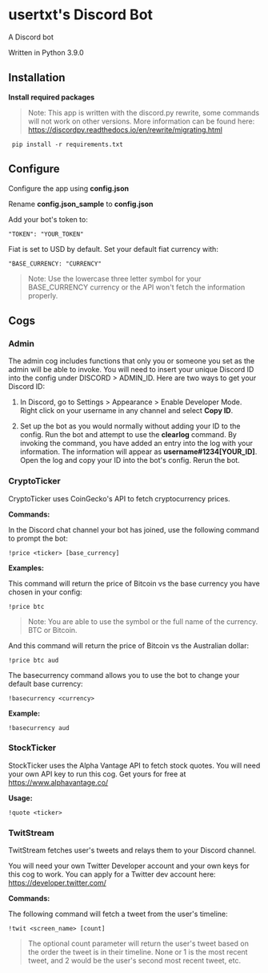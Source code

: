 # usertxt's Discord Bot
A Discord bot

Written in Python 3.9.0

## Installation

**Install required packages**

> Note: This app is written with the discord.py rewrite, some commands will not work on other versions. More information can be found here: https://discordpy.readthedocs.io/en/rewrite/migrating.html

```
 pip install -r requirements.txt
```


## Configure

Configure the app using **config.json**

Rename **config.json_sample** to **config.json**

Add your bot's token to:
```
"TOKEN": "YOUR_TOKEN"
```

Fiat is set to USD by default. Set your default fiat currency with:
```
"BASE_CURRENCY: "CURRENCY"
```
>Note: Use the lowercase three letter symbol for your BASE_CURRENCY currency or the API won't fetch the information properly.

## Cogs

### Admin
The admin cog includes functions that only you or someone you set as the admin will be able to invoke. You will
need to insert your unique Discord ID into the config under DISCORD > ADMIN_ID. Here are two ways to get your 
Discord ID:

1. In Discord, go to Settings > Appearance > Enable Developer Mode. Right click on your username in any channel
and select **Copy ID**.

2. Set up the bot as you would normally without adding your ID to the config. Run the bot and attempt to use the
**clearlog** command. By invoking the command, you have added an entry into the log with your information. The
 information will appear as **username#1234[YOUR_ID]**. Open the log and copy your ID into the bot's config.
 Rerun the bot.

### CryptoTicker
CryptoTicker uses CoinGecko's API to fetch cryptocurrency prices.

**Commands:**

In the Discord chat channel your bot has joined, use the following command to prompt the bot:
```
!price <ticker> [base_currency] 
```

**Examples:**

This command will return the price of Bitcoin vs the base currency you have chosen in your config:

```
!price btc
```
> Note: You are able to use the symbol or the full name of the currency. BTC or Bitcoin.

And this command will return the price of Bitcoin vs the Australian dollar:

```
!price btc aud
```

The basecurrency command allows you to use the bot to change your default base currency:

```
!basecurrency <currency>
```

**Example:**

```
!basecurrency aud
```

### StockTicker
StockTicker uses the Alpha Vantage API to fetch stock quotes. You will need your own API key to run this cog. Get yours
for free at https://www.alphavantage.co/

**Usage:**
```
!quote <ticker>
```

### TwitStream
TwitStream fetches user's tweets and relays them to your Discord channel.

You will need your own Twitter Developer account and your own keys for this cog to work. You can apply for a Twitter
dev account here: https://developer.twitter.com/

**Commands:**

The following command will fetch a tweet from the user's timeline:

```
!twit <screen_name> [count]
```

>The optional count parameter will return the user's tweet based on the order the tweet is in their timeline. None or 1 is the most recent tweet, and 2 would be the user's second most recent tweet, etc.